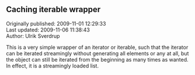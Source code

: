 ## Caching iterable wrapper  
Originally published: 2009-11-01 12:29:33  
Last updated: 2009-11-06 11:38:43  
Author: Ulrik Sverdrup  
  
This is a very simple wrapper of an iterator or iterable, such that the iterator can be iterated streamingly without generating all elements or any at all, but the object can still be iterated from the beginning as many times as wanted. In effect, it is a streamingly loaded list.